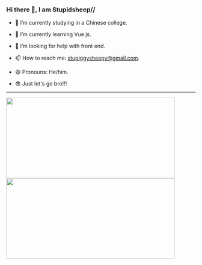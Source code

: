 ### Hi there 👋, I am Stupidsheep//

- 🔭 I’m currently studying in a Chinese college.

- 🌱 I’m currently learning Vue.js.

- 🤔 I’m looking for help with front end.

- 📫 How to reach me: stupiggysheepy@gmail.com.

- 😄 Pronouns: He/him.

- 😎 Just let's go bro!!!

---

<img src="https://github-readme0stats-xi.vercel.app/api?username=stupidsheepy&count_private=true&theme=tokyonight" width="447.5px" height="214px"/><img src="https://github-readme0stats-xi.vercel.app/api/wakatime?username=stupidsheep&layout=compact&theme=tokyonight&langs_count=10" width="447.5px" height="214px"/> 
